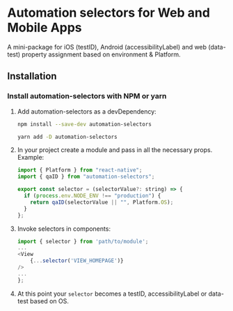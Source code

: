 # Automation selectors for Web and Mobile Apps

A mini-package for iOS (testID), Android (accessibilityLabel) and web (data-test) property assignment based on environment & Platform.

## Installation

### Install automation-selectors with NPM or yarn

1. Add automation-selectors as a devDependency:

   ```bash
   npm install --save-dev automation-selectors
   ```

   ```bash
   yarn add -D automation-selectors
   ```

2. In your project create a module and pass in all the necessary props.
   Example:

   ```js
   import { Platform } from "react-native";
   import { qaID } from "automation-selectors";

   export const selector = (selectorValue?: string) => {
     if (process.env.NODE_ENV !== "production") {
       return qaID(selectorValue || "", Platform.OS);
     }
   };
   ```

3. Invoke selectors in components:

   ```js
   import { selector } from 'path/to/module';
   ...
   <View
       {...selector('VIEW_HOMEPAGE')}
   />
   ...
   };
   ```

4. At this point your `selector` becomes a testID, accessibilityLabel or data-test based on OS.
